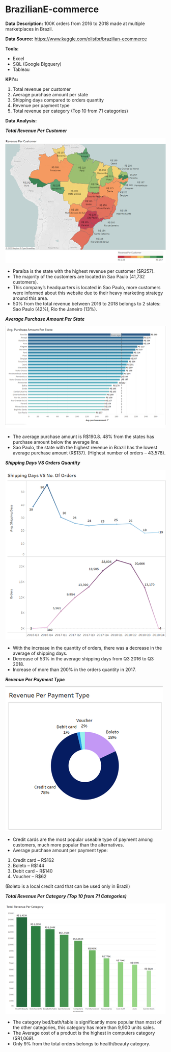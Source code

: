 # BrazilianE-commerce

**Data Description:**
100K orders from 2016 to 2018 made at multiple marketplaces in Brazil.

**Data Source:**
https://www.kaggle.com/olistbr/brazilian-ecommerce

**Tools:**
- Excel
- SQL (Google Bigquery)
- Tableau

**KPI's:**
1. Total revenue per customer
2. Average purchase amount per state
3. Shipping days compared to orders quantity
4. Revenue per payment type
5. Total revenue per category (Top 10 from 71 categories)

**Data Analysis:**

***Total Revenue Per Customer***


![](https://github.com/MaayanHamamy/BrazilianE-commerce/blob/main/1.png)


- Paraíba is the state with the highest revenue per customer ($R257).
- The majority of the customers are located in Sao Paulo (41,732 customers).
- This company’s headquarters is located in Sao Paulo, more customers were informed about this website due to their heavy marketing strategy around this area.
- 50% from the total revenue between 2016 to 2018 belongs to 2 states:
 Sao Paulo (42%), Rio the Janeiro (13%).


***Average Purchase Amount Per State***


![](https://github.com/MaayanHamamy/BrazilianE-commerce/blob/main/2.png)


- The average purchase amount is R$190.8.
48% from the states has purchase amount below the average line.
- Sao Paulo, the state with the highest revenue in Brazil has the lowest average purchase amount (R$137).
(Highest number of orders –  43,578).

***Shipping Days VS Orders Quantity***


![](https://github.com/MaayanHamamy/BrazilianE-commerce/blob/main/3.png)


- With the increase in the quantity of orders, there was a decrease in the average of shipping days.
- Decrease of 53% in the average shipping days from Q3 2016 to Q3 2018.
- Increase of more than 200% in the orders quantity in 2017.

***Revenue Per Payment Type***


![](https://github.com/MaayanHamamy/BrazilianE-commerce/blob/main/4.png)


- Credit cards are the most popular useable type of payment among customers, much more popular than the alternatives.
- Average purchase amount per payment type:
1. Credit card – R$162
2. Boleto – R$144
3. Debit card – R$140
4. Voucher – R$62

(Boleto is a local credit card that can be used only in Brazil)

***Total Revenue Per Category (Top 10 from 71 Categories)***


![](https://github.com/MaayanHamamy/BrazilianE-commerce/blob/main/5.png)


- The category bed/bath/table is significantly more popular than most of the other categories, this category has more than 9,900 units sales.
- The Average cost of a product is the highest in computers category ($R1,069).
- Only 9% from the total orders belongs to health/beauty category.


